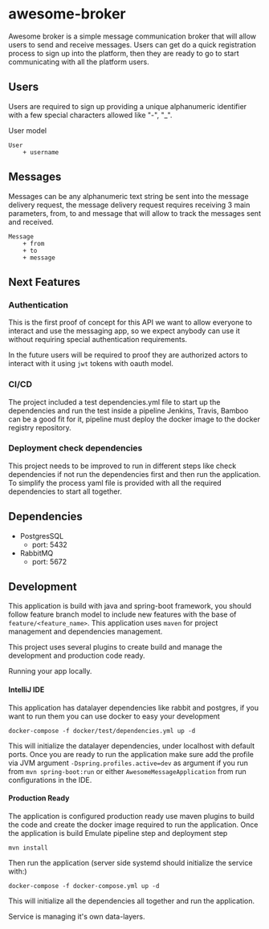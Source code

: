 # awesome-broker

Awesome broker is a simple message communication broker that will allow users to send and receive messages.
Users can get do a quick registration process to sign up into the platform, then they are ready to go to start communicating with all the platform users.

## Users
Users are required to sign up providing a unique alphanumeric identifier with a few special characters allowed like "-", "_".

User model 
````
User
    + username
````


## Messages 
Messages can be any alphanumeric text string be sent into the message delivery request, the message delivery request requires receiving 3 main parameters, 
from, to and message that will allow to track the messages sent and received.

````
Message
    + from
    + to
    + message
````

## Next Features

### Authentication
This is the first proof of concept for this API we want to allow everyone to interact and use the messaging app, so we expect anybody can use it without requiring special authentication requirements. 

In the future users will be required to proof they are authorized actors to interact with it using `jwt` tokens with oauth model. 

### CI/CD 
The project included a test dependencies.yml file to start up the dependencies and run the test inside a pipeline 
Jenkins, Travis, Bamboo can be a good fit for it, pipeline must deploy the docker image to the docker registry repository.

### Deployment check dependencies 

This project needs to be improved to run in different steps like check dependencies if not run the dependencies first
and then run the application. To simplify the process yaml file is provided with all the required dependencies to start all together. 

## Dependencies

+ PostgresSQL
  + port: 5432
+ RabbitMQ
  + port: 5672

## Development

This application is build with java and spring-boot framework, you should follow feature branch model to include new features with the base of
`feature/<feature_name>`. This application uses `maven` for project management and dependencies management.

This project uses several plugins to create build and manage the development and production code ready. 

Running your app locally. 

#### IntelliJ IDE

This application has datalayer dependencies like rabbit and postgres, if you want to run them you can use docker to easy your development
````
docker-compose -f docker/test/dependencies.yml up -d
````
This will initialize the datalayer dependencies, under localhost with default ports.
Once you are ready to run the application make sure add the profile via JVM argument `-Dspring.profiles.active=dev` as argument if you run from `mvn spring-boot:run` or either `AwesomeMessageApplication` from run configurations in the IDE.

#### Production Ready

The application is configured production ready use maven plugins to build the code and create the docker image required to run the application. 
Once the application is build
Emulate pipeline step and deployment step
````
mvn install 
````
Then run the application (server side systemd should initialize the service with:)
````
docker-compose -f docker-compose.yml up -d 
````

This will initialize all the dependencies all together and run the application. 

Service is managing it's own data-layers. 
